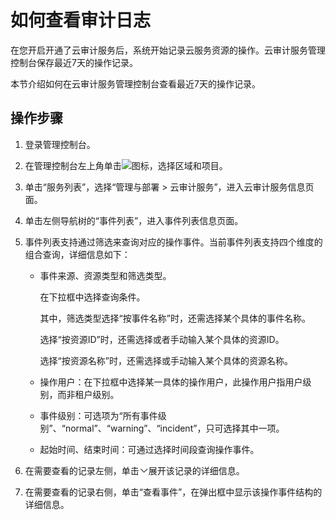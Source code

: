 # 如何查看审计日志<a name="drs_05_0004"></a>

在您开启开通了云审计服务后，系统开始记录云服务资源的操作。云审计服务管理控制台保存最近7天的操作记录。

本节介绍如何在云审计服务管理控制台查看最近7天的操作记录。

## 操作步骤<a name="section8751491116"></a>

1.  登录管理控制台。
2.  在管理控制台左上角单击![](figures/region.png)图标，选择区域和项目。
3.  单击“服务列表”，选择“管理与部署 \> 云审计服务”，进入云审计服务信息页面。
4.  单击左侧导航树的“事件列表”，进入事件列表信息页面。
5.  事件列表支持通过筛选来查询对应的操作事件。当前事件列表支持四个维度的组合查询，详细信息如下：
    -   事件来源、资源类型和筛选类型。

        在下拉框中选择查询条件。

        其中，筛选类型选择“按事件名称”时，还需选择某个具体的事件名称。

        选择“按资源ID”时，还需选择或者手动输入某个具体的资源ID。

        选择“按资源名称”时，还需选择或手动输入某个具体的资源名称。

    -   操作用户：在下拉框中选择某一具体的操作用户，此操作用户指用户级别，而非租户级别。
    -   事件级别：可选项为“所有事件级别”、“normal”、“warning”、“incident”，只可选择其中一项。
    -   起始时间、结束时间：可通过选择时间段查询操作事件。

6.  在需要查看的记录左侧，单击![](figures/icon-down.png)展开该记录的详细信息。
7.  在需要查看的记录右侧，单击“查看事件”，在弹出框中显示该操作事件结构的详细信息。

